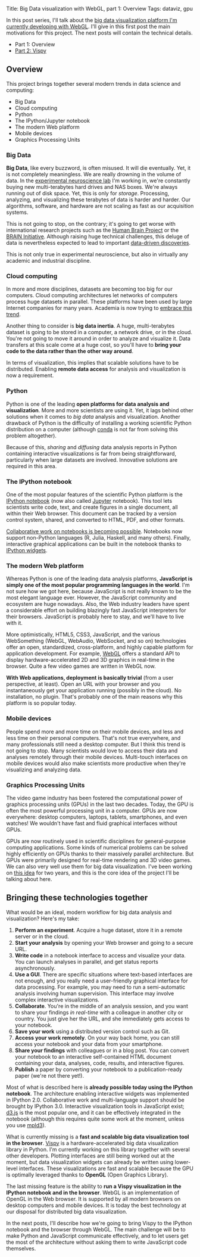 Title: Big Data visualization with WebGL, part 1: Overview
Tags: dataviz, gpu

In this post series, I'll talk about the [big data visualization platform I'm currently developing with WebGL](http://collaborate.mozillascience.org/projects/hpdataVis). I'll give in this first post the main motivations for this project. The next posts will contain the technical details.

<!-- PELICAN_END_SUMMARY -->

* Part 1: Overview
* [Part 2: Vispy]({filename}2014-12-11-big-data-visualization-webgl-part2.md)

## Overview

This project brings together several modern trends in data science and computing:

* Big Data
* Cloud computing
* Python
* The IPython/Jupyter notebook
* The modern Web platform
* Mobile devices
* Graphics Processing Units

### Big Data

**Big Data**, like every buzzword, is often misused. It will die eventually. Yet, it is not completely meaningless. We are really drowning in the volume of data. In the [experimental neuroscience lab](http://www.ucl.ac.uk/cortexlab) I'm working in, we're constantly buying new multi-terabytes hard drives and NAS boxes. We're always running out of disk space. Yet, this is only for *storage*. Processing, analyzing, and visualizing these terabytes of data is harder and harder. Our algorithms, software, and hardware are not scaling as fast as our acquisition systems.

This is not going to stop, on the contrary; it's going to get worse with international research projects such as the [Human Brain Project](https://www.humanbrainproject.eu/) or the [BRAIN Initiative](http://www.whitehouse.gov/share/brain-initiative). Although raising huge technical challenges, this deluge of data is nevertheless expected to lead to important [data-driven discoveries](http://www.moore.org/programs/science/data-driven-discovery).

This is not only true in experimental neuroscience, but also in virtually any academic and industrial discipline.


### Cloud computing

In more and more disciplines, datasets are becoming too big for our computers. Cloud computing architectures let networks of computers process huge datasets in parallel. These platforms have been used by large Internet companies for many years. Academia is now trying to [embrace this trend](http://thefreemanlab.com/pdf/freeman-2014-nature-methods.pdf).

Another thing to consider is **big data inertia**. A huge, multi-terabytes dataset is going to be stored in a computer, a network drive, or in the cloud. You're not going to move it around in order to analyze and visualize it. Data transfers at this scale come at a huge cost, so you'll have to **bring your code to the data rather than the other way around**.

In terms of visualization, this implies that scalable solutions have to be distributed. Enabling **remote data access** for analysis and visualization is now a requirement.


### Python

Python is one of the leading **open platforms for data analysis and visualization**. More and more scientists are using it. Yet, it lags behind other solutions when it comes to *big data* analysis and visualization. Another drawback of Python is the difficulty of installing a working scientific Python distribution on a computer (although [conda](http://conda.pydata.org/) is not far from solving this problem altogether).

Because of this, *sharing* and *diffusing* data analysis reports in Python containing interactive visualizations is far from being straightforward, particularly when large datasets are involved. Innovative solutions are required in this area.


### The IPython notebook

One of the most popular features of the scientific Python platform is the [IPython notebook](http://ipython.org/notebook.html) (now also called [Jupyter](https://speakerdeck.com/fperez/project-jupyter) notebook). This tool lets scientists write code, text, and create figures in a single document, all within their Web browser. This document can be tracked by a version control system, shared, and converted to HTML, PDF, and other formats.

[Collaborative work on notebooks is becoming possible](https://colaboratory.jupyter.org). Notebooks now support non-Python languages (R, Julia, Haskell, and many others). Finally, interactive graphical applications can be built in the notebook thanks to [IPython widgets](http://nbviewer.ipython.org/github/ipython/ipython/blob/master/examples/Interactive%20Widgets/Index.ipynb).


### The modern Web platform

Whereas Python is one of the leading data analysis platforms, **JavaScript is simply one of the most popular programming languages in the world**. I'm not sure how we got here, because JavaScript is not really known to be the most elegant language ever. However, the JavaScript community and ecosystem are huge nowadays. Also, the Web industry leaders have spent a considerable effort on building blazingly fast JavaScript interpreters for their browsers. JavaScript is probably here to stay, and we'll have to live with it.

More optimistically, HTML5, CSS3, JavaScript, and the various WebSomething (WebGL, WebAudio, WebSocket, and so on) technologies offer an open, standardized, cross-platform, and highly capable platform for application development. For example, [WebGL](http://www.chromeexperiments.com/webgl/) offers a standard API to display hardware-accelerated 2D and 3D graphics in real-time in the browser. Quite a few video games are written in WebGL now.

**With Web applications, deployment is basically trivial** (from a user perspective, at least). Open an URL with your browser and you instantaneously get your application running (possibly in the cloud). No installation, no plugin. That's probably one of the main reasons why this platform is so popular today.


### Mobile devices

People spend more and more time on their mobile devices, and less and less time on their personal computers. That's not true everywhere, and many professionals still need a desktop computer. But I think this trend is not going to stop. Many scientists would love to access their data and analyses remotely through their mobile devices. Multi-touch interfaces on mobile devices would also make scientists more productive when they're visualizing and analyzing data.


### Graphics Processing Units

The video game industry has been fostered the computational power of graphics processing units (GPUs) in the last two decades. Today, the GPU is often the most powerful processing unit in a computer. GPUs are now everywhere: desktop computers, laptops, tablets, smartphones, and even watches! We wouldn't have fast and fluid graphical interfaces without GPUs.

GPUs are now routinely used in scientific disciplines for general-purpose computing applications. Some kinds of numerical problems can be solved highly efficiently on GPUs thanks to their massively parallel architecture. But GPUs were primarily designed for real-time rendering and 3D video games. We can also very well use them for big data visualization. I've been working on [this idea](http://journal.frontiersin.org/Journal/10.3389/fninf.2013.00036/full) for two years, and this is the core idea of the project I'll be talking about here.


## Bringing these technologies together

What would be an ideal, modern workflow for big data analysis and visualization? Here's my take:

1. **Perform an experiment**. Acquire a huge dataset, store it in a remote server or in the cloud.
2. **Start your analysis** by opening your Web browser and going to a secure URL.
3. **Write code** in a notebook interface to access and visualize your data. You can launch analyses in parallel, and get status reports asynchronously.
4. **Use a GUI**. There are specific situations where text-based interfaces are not enough, and you really need a user-friendly graphical interface for data processing. For example, you may need to run a semi-automatic analysis involving human supervision. This interface may involve complex interactive visualizations.
5. **Collaborate**. You're in the middle of an analysis session, and you want to share your findings *in real-time* with a colleague in another city or country. You just give her the URL, and she immediately gets access to your notebook.
6. **Save your work** using a distributed version control such as Git.
7. **Access your work remotely**. On your way back home, you can still access your notebook and your data from your smartphone.
8. **Share your findings** with colleagues or in a blog post. You can convert your notebook to an interactive self-contained HTML document containing your data, analyses, code, results, and interactive figures.
9. **Publish** a paper by converting your notebook to a publication-ready paper (we're not there yet!).

Most of what is described here is **already possible today using the IPython notebook**. The architecture enabling interactive widgets was implemented in IPython 2.0. Collaborative work and multi-language support should be brought by IPython 3.0. Interactive visualization tools in JavaScript exist; [d3.js](http://d3js.org) is the most popular one, and it can be effectively integrated in the notebook (although this requires quite some work at the moment, unless you use [mpld3](http://mpld3.github.io/)).

What is currently missing is a **fast and scalable big data visualization tool in the browser**. [Vispy](http://vispy.org) is a hardware-accelerated big data visualization library in Python. I'm currently working on this library together with several other developers. Plotting interfaces are still being worked out at the moment, but data visualization widgets can already be written using lower-level interfaces. These visualizations are fast and scalable because the GPU is optimally leveraged thanks to **OpenGL** (Open Graphics Library).

The last missing feature is the ability to **run a Vispy visualization in the IPython notebook and in the browser**. WebGL is an implementation of OpenGL in the Web browser. It is supported by all modern browsers on desktop computers and mobile devices. It is today the best technology at our disposal for distributed big data visualization.

In the next posts, I'll describe how we're going to bring Vispy to the IPython notebook and the browser through WebGL. The main challenge will be to make Python and JavaScript communicate effectively, and to let users get the most of the architecture without asking them to write JavaScript code themselves.
